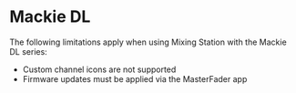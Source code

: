 # Mackie DL

The following limitations apply when using Mixing Station with the Mackie DL series:

- Custom channel icons are not supported
- Firmware updates must be applied via the MasterFader app